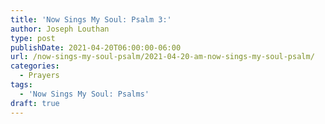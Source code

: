 ```yaml
---
title: 'Now Sings My Soul: Psalm 3:'
author: Joseph Louthan
type: post
publishDate: 2021-04-20T06:00:00-06:00
url: /now-sings-my-soul-psalm/2021-04-20-am-now-sings-my-soul-psalm/
categories:
  - Prayers
tags:
  - 'Now Sings My Soul: Psalms'
draft: true
---
```

<div style="font-variant: small-caps;">

</div>

